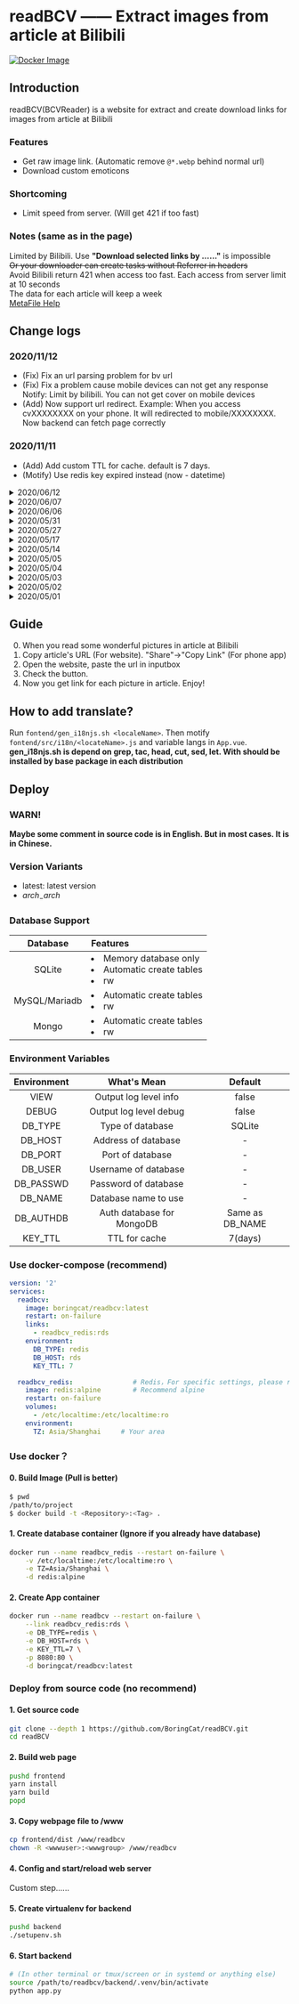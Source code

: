 # readBCV —— Extract images from article at Bilibili

[![Docker Image](https://img.shields.io/badge/docker%20image-available-green.svg)](https://hub.docker.com/r/boringcat/readbcv/)

## Introduction
readBCV(BCVReader) is a website for extract and create download links for images from article at Bilibili

### Features
- Get raw image link. (Automatic remove `@*.webp` behind normal url)
- Download custom emoticons

### Shortcoming
- Limit speed from server. (Will get 421 if too fast)

### 

### Notes (same as in the page)
Limited by Bilibili. Use **"Download selected links by ......"** is impossible  
~~Or your downloader can create tasks without Referrer in headers~~  
Avoid Bilibili return 421 when access too fast. Each access from server limit at 10 seconds  
The data for each article will keep a week  
[MetaFile Help](docs/MetaFileHelp.en_US.md)

## Change logs
### 2020/11/12
- (Fix) Fix an url parsing problem for bv url
- (Fix) Fix a problem cause mobile devices can not get any response
  Notify: Limit by bilibili. You can not get cover on mobile devices
- (Add) Now support url redirect.
  Example: When you access cvXXXXXXXX on your phone. It will redirected to mobile/XXXXXXXX.
  Now backend can fetch page correctly

### 2020/11/11
- (Add) Add custom TTL for cache. default is 7 days.
- (Motify) Use redis key expired instead (now - datetime)

<details>
 <summary>2020/06/12</summary>

- (Fix) Fix a problem which is cause by nginx.conf changed
- (Add) New version: sharevolume. This version build without nginx but have static html files. You need to mount /www/readbcv in container into web server.  
  [Need more help?](docs/ShareVolume.en_US.md)
- (Add) Now support Redis!
  - Support signal point unencryption connect; select database(maybe)
  - Used datatype: String
  - Key: $id
- (Add) Sqlite database now support use db file (By default still memory database)
  - How to use: `env DB_NAME=/path/to/dbfile`  
    **Warning: DB_TYPE MUST BE "sqlite" or none of environment value will be used**

</details>

<details>
 <summary>2020/06/07</summary>

- (Add) New feature: Get image list for Photo album @ bilibili  
  - For users: You can just paste the url from `https://h.bilibili.com/`. Or input "h" + $ID
  - For Database: It's id is "h" + $ID
- (Motify) Change the way for connected database. Now each thread will get it's own link.  
  - (Unknown) For SQLite memory database. Some time the backend will retuen "UnKnown Error" and terminal show error `no such table: cvcache`. It is caused by multiple threads. I can not reappear the problem.  
    _(It maybe fine for other databases)__
  **WARNING: For SQLite database. This change will cause large memory use. Because each Thread queue will get it own database**
- (Motify) The "Download With MetaLink" button will be hide if there is only one image
- (Motify) May add sort url support. ( Or may not :( )

</details>

<details>
 <summary>2020/06/06</summary>

- (Fix) Now return human readable error message when page not found.
- (Add) Add a python script to compose metafiles. (In Chinese)

</details>

<details>
 <summary>2020/05/31</summary>

- (Fix) Fix a problem that will return video card image when a video inserted in article
- (Fix) Fix a problem cause the frontend generate a bad url when image's "data-src" already have "https"链接的图片了
- (Add) Now we can get the video's cover with had inserted in article
- (Fix) Force backend to return https url. Because browser cannot `fetch` http url under https website
- (Fix) Now the figcaption support `<br>`

</details>

<details>
 <summary>2020/05/27</summary>

- (Fix) Fix a database pool problem with will make backend get data from bilibili multiple times.
- (Fix) Optimize the logic for MetaFile generated

</details>

<details>
 <summary>2020/05/17</summary>

- (Add) Now can show same tag as Bilibili website.
- (Add) Add two button to show and hide pictures.
- (Fix) Fix a problem that may crash the database "can only be used in that same thread.".
- (Fix) Fix a problem that make website hidden "Please Wait".
- (Fix) Fix a problem that website will not show error message from server.

</details>

<details>
 <summary>2020/05/14</summary>

  - Now can get video cover from Bilibili

</details>

<details>
 <summary>2020/05/05</summary>

  - It can deal with cover now
  - Support language "Simplified Chinese", "Traditional Chinese" and "English (United States)"
  - Support "Dark Mode"

</details>

<details>
 <summary>2020/05/04</summary>

  - Add multi architecture support  
    Now supported x86 x86_64 arm32v6 arm32v7 arm64v8 s390x  

    Test with RPI ZW. Database on Synology DS718p docker. I can get about 100ms to 180ms response time in cache mode. And about 1s to 1.4s response time in processing mode

</details>

<details>
 <summary>2020/05/03</summary>

  - Allow input `cv\d+` direct.

</details>

<details>
 <summary>2020/05/02</summary>

  - Add support for MySQL/Mariadb
  - Complete README.md

</details>

<details>
 <summary>2020/05/01</summary>

- Useable

</details>

## Guide
0. When you read some wonderful pictures in article at Bilibili
1. Copy article's URL (For website). "Share"->"Copy Link" (For phone app)
2. Open the website, paste the url in inputbox
3. Check the button.
4. Now you get link for each picture in article. Enjoy!

## How to add translate?
Run `fontend/gen_i18njs.sh <localeName>`. Then motify `fontend/src/i18n/<locateName>.js` and variable langs in `App.vue`.
**gen_i18njs.sh is depend on grep, tac, head, cut, sed, let. With should be installed by base package in each distribution**

## Deploy
### WARN!
**Maybe some comment in source code is in English. But in most cases. It is in Chinese.**
### Version Variants
- latest: latest version
- _$arch_-%Y-%m-%d: Tag version for _$arch_

### Database Support

|Database|Features|
|:-:|:-|
|SQLite|<li>Memory database only</li><li>Automatic create tables</li><li>rw</li>|
|MySQL/Mariadb|<li>Automatic create tables</li><li>rw</li>|
|Mongo|<li>Automatic create tables</li><li>rw</li>|

### Environment Variables

|Environment|What's Mean|Default|
|:-:|:-:|:-:|
|VIEW|Output log level info| false |
|DEBUG|Output log level debug| false |
|DB_TYPE|Type of database| SQLite |
|DB_HOST|Address of database| - |
|DB_PORT|Port of database| - |
|DB_USER|Username of database| - |
|DB_PASSWD|Password of database| - |
|DB_NAME|Database name to use| - |
|DB_AUTHDB|Auth database for MongoDB|Same as DB_NAME|
|KEY_TTL|TTL for cache| 7(days) |

### Use docker-compose (recommend)
``` yaml
version: '2'
services:
  readbcv:
    image: boringcat/readbcv:latest
    restart: on-failure
    links:
      - readbcv_redis:rds
    environment:
      DB_TYPE: redis
      DB_HOST: rds
      KEY_TTL: 7

  readbcv_redis:               # Redis，For specific settings, please refer to https://hub.docker.com/_/redis
    image: redis:alpine        # Recommend alpine 
    restart: on-failure
    volumes:
      - /etc/localtime:/etc/localtime:ro
    environment: 
      TZ: Asia/Shanghai     # Your area

```

### Use docker？
#### 0. Build Image (Pull is better)
``` sh
$ pwd
/path/to/project
$ docker build -t <Repository>:<Tag> .
```
#### 1. Create database container (Ignore if you already have database)
```sh
docker run --name readbcv_redis --restart on-failure \
    -v /etc/localtime:/etc/localtime:ro \
    -e TZ=Asia/Shanghai \
    -d redis:alpine
```
#### 2. Create App container
```sh
docker run --name readbcv --restart on-failure \
    --link readbcv_redis:rds \
    -e DB_TYPE=redis \
    -e DB_HOST=rds \
    -e KEY_TTL=7 \
    -p 8080:80 \
    -d boringcat/readbcv:latest
```

### Deploy from source code (no recommend)
#### 1. Get source code
```sh
git clone --depth 1 https://github.com/BoringCat/readBCV.git
cd readBCV
```
#### 2. Build web page
```sh
pushd frontend
yarn install
yarn build
popd
```
#### 3. Copy webpage file to /www
```sh
cp frontend/dist /www/readbcv
chown -R <wwwuser>:<wwwgroup> /www/readbcv
```
#### 4. Config and start/reload web server
Custom step......
#### 5. Create virtualenv for backend
```sh
pushd backend
./setupenv.sh
```
#### 6. Start backend
```sh
# (In other terminal or tmux/screen or in systemd or anything else)
source /path/to/readbcv/backend/.venv/bin/activate
python app.py
```

